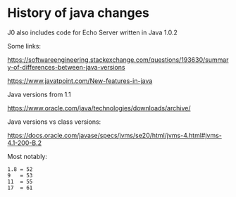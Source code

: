 # History of java changes

J0 also includes code for Echo Server written in Java 1.0.2

Some links:

https://softwareengineering.stackexchange.com/questions/193630/summary-of-differences-between-java-versions

https://www.javatpoint.com/New-features-in-java

Java versions from 1.1

https://www.oracle.com/java/technologies/downloads/archive/

Java versions vs class versions:

https://docs.oracle.com/javase/specs/jvms/se20/html/jvms-4.html#jvms-4.1-200-B.2

Most notably:

    1.8 = 52
    9   = 53
    11  = 55
    17  = 61
